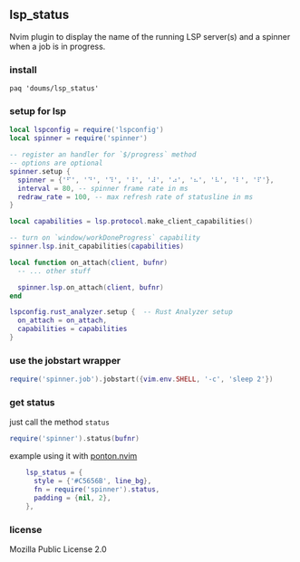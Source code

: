 ## lsp_status

Nvim plugin to display the name of the running LSP server(s) and a spinner when a job is in progress.

### install

```
paq 'doums/lsp_status'
```

### setup for lsp
```lua
local lspconfig = require('lspconfig')
local spinner = require('spinner')

-- register an handler for `$/progress` method
-- options are optional
spinner.setup {
  spinner = {'⠋', '⠙', '⠹', '⠸', '⠼', '⠴', '⠦', '⠧', '⠇', '⠏'},
  interval = 80, -- spinner frame rate in ms
  redraw_rate = 100, -- max refresh rate of statusline in ms
}

local capabilities = lsp.protocol.make_client_capabilities()

-- turn on `window/workDoneProgress` capability
spinner.lsp.init_capabilities(capabilities)

local function on_attach(client, bufnr)
  -- ... other stuff

  spinner.lsp.on_attach(client, bufnr)
end

lspconfig.rust_analyzer.setup {  -- Rust Analyzer setup
  on_attach = on_attach,
  capabilities = capabilities
}
```

### use the jobstart wrapper

```lua
require('spinner.job').jobstart({vim.env.SHELL, '-c', 'sleep 2'})
```

### get status

just call the method `status`
```lua
require('spinner').status(bufnr)
```

example using it with [ponton.nvim](https://github.com/doums/ponton.nvim)
```lua
    lsp_status = {
      style = {'#C5656B', line_bg},
      fn = require('spinner').status,
      padding = {nil, 2},
    },
```

### license
Mozilla Public License 2.0
